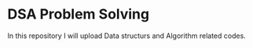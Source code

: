 # DSA Problem Solving 

In this repository I will upload Data structurs and Algorithm related codes.
